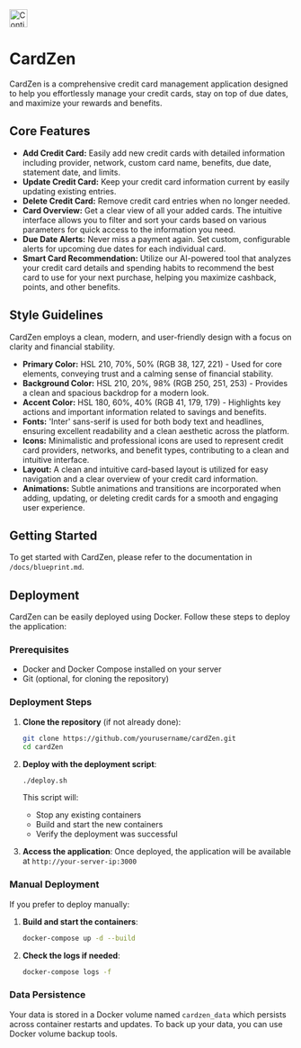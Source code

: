 <a href="https://studio.firebase.google.com/import?url=https%3A%2F%2Fgithub.com%2Fadiagarwalrock%2FcardZen">
  <img
    height="32"
    alt="Continue in Firebase Studio"
    src="https://cdn.firebasestudio.dev/btn/continue_blue_32.svg">
</a>

# CardZen

CardZen is a comprehensive credit card management application designed to help you effortlessly manage your credit cards, stay on top of due dates, and maximize your rewards and benefits.

## Core Features

- **Add Credit Card:** Easily add new credit cards with detailed information including provider, network, custom card name, benefits, due date, statement date, and limits.
- **Update Credit Card:** Keep your credit card information current by easily updating existing entries.
- **Delete Credit Card:** Remove credit card entries when no longer needed.
- **Card Overview:** Get a clear view of all your added cards. The intuitive interface allows you to filter and sort your cards based on various parameters for quick access to the information you need.
- **Due Date Alerts:** Never miss a payment again. Set custom, configurable alerts for upcoming due dates for each individual card.
- **Smart Card Recommendation:** Utilize our AI-powered tool that analyzes your credit card details and spending habits to recommend the best card to use for your next purchase, helping you maximize cashback, points, and other benefits.

## Style Guidelines

CardZen employs a clean, modern, and user-friendly design with a focus on clarity and financial stability.

- **Primary Color:** HSL 210, 70%, 50% (RGB 38, 127, 221) - Used for core elements, conveying trust and a calming sense of financial stability.
- **Background Color:** HSL 210, 20%, 98% (RGB 250, 251, 253) - Provides a clean and spacious backdrop for a modern look.
- **Accent Color:** HSL 180, 60%, 40% (RGB 41, 179, 179) - Highlights key actions and important information related to savings and benefits.
- **Fonts:** 'Inter' sans-serif is used for both body text and headlines, ensuring excellent readability and a clean aesthetic across the platform.
- **Icons:** Minimalistic and professional icons are used to represent credit card providers, networks, and benefit types, contributing to a clean and intuitive interface.
- **Layout:** A clean and intuitive card-based layout is utilized for easy navigation and a clear overview of your credit card information.
- **Animations:** Subtle animations and transitions are incorporated when adding, updating, or deleting credit cards for a smooth and engaging user experience.

## Getting Started

To get started with CardZen, please refer to the documentation in `/docs/blueprint.md`.

## Deployment

CardZen can be easily deployed using Docker. Follow these steps to deploy the application:

### Prerequisites

- Docker and Docker Compose installed on your server
- Git (optional, for cloning the repository)

### Deployment Steps

1. **Clone the repository** (if not already done):
   ```bash
   git clone https://github.com/yourusername/cardZen.git
   cd cardZen
   ```

2. **Deploy with the deployment script**:
   ```bash
   ./deploy.sh
   ```

   This script will:
   - Stop any existing containers
   - Build and start the new containers
   - Verify the deployment was successful

3. **Access the application**:
   Once deployed, the application will be available at `http://your-server-ip:3000`

### Manual Deployment

If you prefer to deploy manually:

1. **Build and start the containers**:
   ```bash
   docker-compose up -d --build
   ```

2. **Check the logs if needed**:
   ```bash
   docker-compose logs -f
   ```

### Data Persistence

Your data is stored in a Docker volume named `cardzen_data` which persists across container restarts and updates. To back up your data, you can use Docker volume backup tools.

